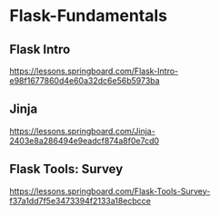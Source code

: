 # Flask-Fundamentals

## Flask Intro

https://lessons.springboard.com/Flask-Intro-e98f1677860d4e60a32dc6e56b5973ba

## Jinja

https://lessons.springboard.com/Jinja-2403e8a286494e9eadcf874a8f0e7cd0

## Flask Tools: Survey

https://lessons.springboard.com/Flask-Tools-Survey-f37a1dd7f5e3473394f2133a18ecbcce
